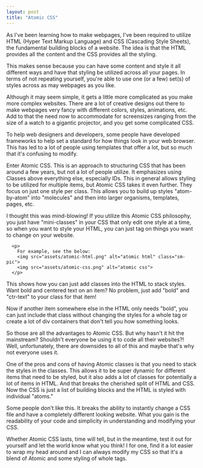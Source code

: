 ```yaml
---
layout: post
title: "Atomic CSS"
---
```

As I've been learning how to make webpages, I've been required to utilize HTML (Hyper Text Markup Language) and CSS (Cascading Style Sheets), the fundamental building blocks of a website. The idea is that the HTML provides all the content and the CSS provides all the styling.

This makes sense because you can have some content and style it all different ways and have that styling be utilized across all your pages. In terms of not repeating yourself, you're able to use one (or a few) set(s) of styles across as may webpages as you like.

Although it may seem simple, it gets a little more complicated as you make more complex websites. There are a lot of creative designs out there to make webpages very fancy with different colors, styles, animations, etc. Add to that the need now to accommodate for screensizes ranging from the size of a watch to a gigantic projector, and you get some complicated CSS.

To help web designers and developers, some people have developed frameworks to help set a standard for how things look in your web browser. This has led to a lot of people using templates that offer a lot, but so much that it's confusing to modify.

Enter Atomic CSS. This is an approach to structuring CSS that has been around a few years, but not a lot of people utilize. It emphasizes using Classes above everything else, especially IDs. This in general allows styling to be utilized for multiple items, but Atomic CSS takes it even further. They focus on just one style per class. This allows you to build up styles "atom-by-atom" into "molecules" and then into larger organisms, templates, pages, etc.

I thought this was mind-blowing! If you utilize this Atomic CSS philosophy, you just have "mini-classes" in your CSS that only edit one style at a time, so when you want to style your HTML, you can just tag on things you want to change on your website.

      <p>
        For example, see the below:
        <img src="assets/atomic-html.png" alt="atomic html" class="sm-pic">
        <img src="assets/atomic-css.png" alt="atomic css">
      </p>

This shows how you can just add classes into the HTML to stack styles. Want bold and centered text on an item? No problem, just add "bold" and "ctr-text" to your class for that item!

Now if another item somewhere else in the HTML only needs "bold", you can just include that class without changing the styles for a whole tag or create a lot of div containers that don't tell you how something looks.

So those are all the advantages to Atomic CSS. But why hasn't it hit the mainstream? Shouldn't everyone be using it to code all their websites?! Well, unfortunately, there are downsides to all of this and maybe that's why not everyone uses it.

One of the pros and cons of having Atomic classes is that you need to stack the styles in the classes. This allows it to be super dynamic for different items that need to be styled, but it also adds a lot of classes for potentially a lot of items in HTML. And that breaks the cherished split of HTML and CSS. Now the CSS is just a list of building blocks and the HTML is styled with individual "atoms."

Some people don't like this. It breaks the ability to instantly change a CSS file and have a completely different looking website. What you gain is the readability of your code and simplicity in understanding and modifying your CSS.

Whether Atomic CSS lasts, time will tell, but in the meantime, test it out for yourself and let the world know what you think! I for one, find it a lot easier to wrap my head around and I can always modify my CSS so that it's a blend of Atomic and some styling of whole tags.
